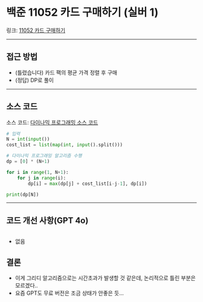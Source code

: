 # 백준 11052 카드 구매하기 (실버 1)

링크: [11052 카드 구매하기](https://www.acmicpc.net/problem/11052)

---

## 접근 방법

- (틀렸습니다) 카드 팩의 평균 가격 정렬 후 구매
- (정답) DP로 풀이

---

## 소스 코드

소스 코드: [다이나믹 프로그래밍 소스 코드](https://www.acmicpc.net/source/94670772)

```python
# 입력
N = int(input())
cost_list = list(map(int, input().split()))

# 다이나믹 프로그래밍 알고리즘 수행
dp = [0] * (N+1)

for i in range(1, N+1):
    for j in range(i):
        dp[i] = max(dp[j] + cost_list[i-j-1], dp[i])

print(dp[N])
```

---

## 코드 개선 사항(GPT 4o)

```python
```

- 없음

## 결론

- 이게 그리디 알고리즘으로는 시간초과가 발생할 것 같은데, 논리적으로 틀린 부분은 모르겠다..
- 요즘 GPT도 무료 버전은 조금 상태가 안좋은 듯...
